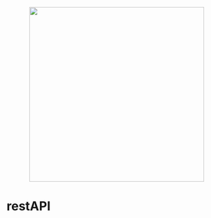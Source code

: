 <p align="center"><a href="https://taufiqalif.github.io" target="_blank"><img src="https://github.com/taufiqalif/Lab8Web/blob/master/img/taufiq.png" width="400"></a></p>

# restAPI
